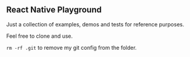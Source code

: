 ## React Native Playground

Just a collection of examples, demos and tests for reference purposes.

Feel free to clone and use.

```rm -rf .git``` to remove my git config from the folder.
